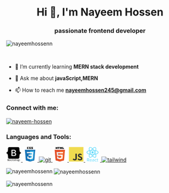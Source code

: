 <h1 align="center">Hi 👋, I'm Nayeem Hossen</h1>
<h3 align="center">passionate frontend developer</h3>

<p align="left"> <img src="https://komarev.com/ghpvc/?username=nayeemhossenn&label=Profile%20views&color=0e75b6&style=flat" alt="nayeemhossenn" /> </p>

<p align="left"> <a href="https://twitter.com/" target="blank"><img src="https://img.shields.io/twitter/follow/?logo=twitter&style=for-the-badge" alt="" /></a> </p>

- 🌱 I’m currently learning **MERN stack development**

- 💬 Ask me about **javaScript,MERN**

- 📫 How to reach me **nayeemhossen245@gmail.com**

<h3 align="left">Connect with me:</h3>
<p align="left">
<a href="https://linkedin.com/in/nayeem-hossen" target="blank"><img align="center" src="https://raw.githubusercontent.com/rahuldkjain/github-profile-readme-generator/master/src/images/icons/Social/linked-in-alt.svg" alt="nayeem-hossen" height="30" width="40" /></a>
</p>

<h3 align="left">Languages and Tools:</h3>
<p align="left"> <a href="https://getbootstrap.com" target="_blank" rel="noreferrer"> <img src="https://raw.githubusercontent.com/devicons/devicon/master/icons/bootstrap/bootstrap-plain-wordmark.svg" alt="bootstrap" width="40" height="40"/> </a> <a href="https://www.w3schools.com/css/" target="_blank" rel="noreferrer"> <img src="https://raw.githubusercontent.com/devicons/devicon/master/icons/css3/css3-original-wordmark.svg" alt="css3" width="40" height="40"/> </a> <a href="https://git-scm.com/" target="_blank" rel="noreferrer"> <img src="https://www.vectorlogo.zone/logos/git-scm/git-scm-icon.svg" alt="git" width="40" height="40"/> </a> <a href="https://www.w3.org/html/" target="_blank" rel="noreferrer"> <img src="https://raw.githubusercontent.com/devicons/devicon/master/icons/html5/html5-original-wordmark.svg" alt="html5" width="40" height="40"/> </a> <a href="https://developer.mozilla.org/en-US/docs/Web/JavaScript" target="_blank" rel="noreferrer"> <img src="https://raw.githubusercontent.com/devicons/devicon/master/icons/javascript/javascript-original.svg" alt="javascript" width="40" height="40"/> </a> <a href="https://reactjs.org/" target="_blank" rel="noreferrer"> <img src="https://raw.githubusercontent.com/devicons/devicon/master/icons/react/react-original-wordmark.svg" alt="react" width="40" height="40"/> </a> <a href="https://tailwindcss.com/" target="_blank" rel="noreferrer"> <img src="https://www.vectorlogo.zone/logos/tailwindcss/tailwindcss-icon.svg" alt="tailwind" width="40" height="40"/> </a> </p>

<p><img align="left" src="https://github-readme-stats.vercel.app/api/top-langs?username=nayeemhossenn&show_icons=true&locale=en&layout=compact" alt="nayeemhossenn" /></p>

<p>&nbsp;<img align="center" src="https://github-readme-stats.vercel.app/api?username=nayeemhossenn&show_icons=true&locale=en" alt="nayeemhossenn" /></p>

<p><img align="center" src="https://github-readme-streak-stats.herokuapp.com/?user=nayeemhossenn&" alt="nayeemhossenn" /></p>

